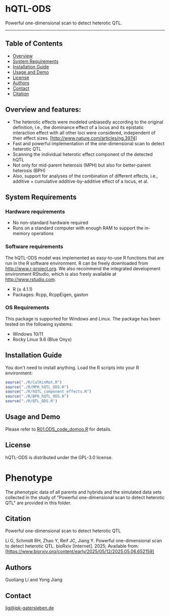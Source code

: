 # hQTL-ODS
Powerful one-dimensional scan to detect heterotic QTL.

---

## Table of Contents

- [Overview](#overview-and-features)
- [System Requirements](#system-requirements)
- [Installation Guide](#installation-guide)
- [Usage and Demo](#usage-and-demo)
- [License](#license)
- [Authors](#authors)
- [Contact](#contact)
- [Citation](#citation)

## Overview and features:
- The heterotic effects were modeled unbiasedly according to the original definition, i.e., the dominance effect of a locus and its epistatic interaction effect with all other loci were considered, independent of their effect sizes. [http://www.nature.com/articles/ng.3974]
- Fast and powerful implementation of the one-dimensional scan to detect heterotic QTL
- Scanning the individual heterotic effect component of the detected hQTL
- Not only for mid-parent heterosis (MPH) but also for better-parent heterosis (BPH)
- Also, support for analyses of the combination of different effects, i.e., additive + cumulative additive-by-additive effect of a locus, et al.

## System Requirements

### Hardware requirements
- No non-standard hardware required
- Runs on a standard computer with enough RAM to support the in-memory operations

### Software requirements
The hQTL-ODS model was implemented as easy-to-use R functions that are run in the R software environment. R can be freely downloaded from http://www.r-project.org. We also recommend the integrated development environment RStudio, which is also freely available at http://www.rstudio.com.
- R (≥ 4.1.1)
- Packages: Rcpp, RcppEigen, gaston

### OS Requirements
This package is supported for Windows and Linux. The package has been tested on the following systems:
- Windows 10/11
- Rocky Linux 9.6 (Blue Onyx)

## Installation Guide
You don't need to install anything.
Load the R scripts into your R environment:
```r
source("./R/CalKinMat.R")
source("./R/MPH_hQTL_ODS.R")
source("./R/hQTL_component_effects.R")
source("./R/BPH_hQTL_ODS.R")
source("./R/QTL_ODS.R")
```

## Usage and Demo
Please refer to [R01.ODS_code_domoo.R](R01.ODS_code_domoo.R) for details.

## License
hQTL-ODS is distributed under the GPL-3.0 license.

# Phenotype
The phenotypic data of all parents and hybrids and the simulated data sets collected in the study of "Powerful one-dimensional scan to detect heterotic QTL" are provided in this folder.

## Citation
Powerful one-dimensional scan to detect heterotic QTL

Li G, Schmidt RH, Zhao Y, Reif JC, Jiang Y. Powerful one-dimensional scan to detect heterotic QTL. bioRxiv [Internet]. 2025; Available from: [https://www.biorxiv.org/content/early/2025/05/12/2025.05.06.652159]

## Authors
Guoliang Li and Yong Jiang

## Contact
lig@ipk-gatersleben.de 

